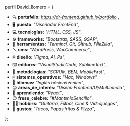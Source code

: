 perfil David_Romero = {
  - 🔍 **portafolio:** _https://dr-frontend.github.io/portfolio_ ,
  - 🖥 **puesto:** _"Diseñador FrontEnd"_,
  - 💻 **tecnologías:** _"HTML, CSS, JS"_,
  - ⚙️ **frameworks:** _"Bootstrap, SASS, GSAP"_,
  - 🔧 **herramientas:** _"Terminal, Git, Github, FilleZilla"_,
  - 🪛 **cms:** _"WordPress, WooCommerce"_,
  - 🖲 **diseño:** _"Figma, Ai, Ps"_,
  - ⌨️ **editores:** _"VisualStudioCode, SublimeText"_,
  - 🧠 **metodologías:** _"SCRUM, BEM, MobileFirst"_,
  - 🖱 **sistemas_operativos:** _"Mac, Windows"_,
  - 💬 **idiomas:** _"Inglés básico/técnico"_,
  - 😍 **áreas_de_interés:** _"Diseño Frontend/UI/Multimedia"_,
  - 🧩 **aprendiendo:** _"React"_,
  - 😉 **frese_celebre:** _"#MantenloSencillo"_,
  - 🫶🏾 **hobbies:** _"Guitarra, Fútbol, Cine & Videojuegos"_,
  - 🤤 **gustos:** _"Tacos, Papas fritas & Pizza"_,

};
